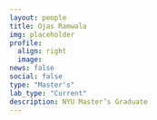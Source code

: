 ```yaml
---
layout: people
title: Ojas Ramwala 
img: placeholder
profile:
  align: right
  image:
news: false
social: false
type: "Master's"
lab_type: "Current"
description: NYU Master’s Graduate
---
```

